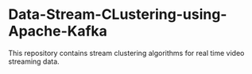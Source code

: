 # Data-Stream-CLustering-using-Apache-Kafka
This repository contains stream clustering algorithms for real time video streaming data.
